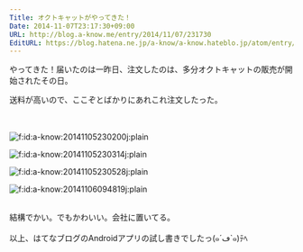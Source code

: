 ```yaml
---
Title: オクトキャットがやってきた！
Date: 2014-11-07T23:17:30+09:00
URL: http://blog.a-know.me/entry/2014/11/07/231730
EditURL: https://blog.hatena.ne.jp/a-know/a-know.hateblo.jp/atom/entry/8454420450072873170
---
```


<p>やってきた！届いたのは一昨日、注文したのは、多分オクトキャットの販売が開始されたその日。</p>
<div>
<div style="text-align: start;">送料が高いので、ここぞとばかりにあれこれ注文したった。</div>
<div style="text-align: start;"> </div>
<div style="text-align: start;"> 
<p><img class="hatena-fotolife" title="f:id:a-know:20141105230200j:plain" src="http://cdn-ak.f.st-hatena.com/images/fotolife/a/a-know/20141105/20141105230200.jpg" alt="f:id:a-know:20141105230200j:plain" /></p>
</div>
<div style="text-align: start;">
<p><img class="hatena-fotolife" title="f:id:a-know:20141105230314j:plain" src="http://cdn-ak.f.st-hatena.com/images/fotolife/a/a-know/20141105/20141105230314.jpg" alt="f:id:a-know:20141105230314j:plain" /></p>
</div>
<div style="text-align: start;">
<p><img class="hatena-fotolife" title="f:id:a-know:20141105230528j:plain" src="http://cdn-ak.f.st-hatena.com/images/fotolife/a/a-know/20141105/20141105230528.jpg" alt="f:id:a-know:20141105230528j:plain" /></p>
</div>
<div style="text-align: start;">
<p><img class="hatena-fotolife" title="f:id:a-know:20141106094819j:plain" src="http://cdn-ak.f.st-hatena.com/images/fotolife/a/a-know/20141106/20141106094819.jpg" alt="f:id:a-know:20141106094819j:plain" /></p>
</div>
<div style="text-align: start;"> </div>
<div>結構でかい。でもかわいい。会社に置いてる。</div>
<div> </div>
<div>以上、はてなブログのAndroidアプリの試し書きでしたっ(๑´ڡ`๑)ﾃﾍ</div>
</div>
